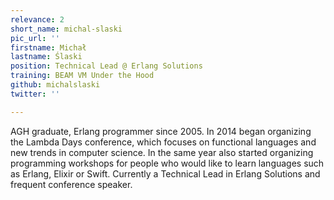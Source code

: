 ```yaml
---
relevance: 2
short_name: michal-slaski
pic_url: ''
firstname: Michał
lastname: Ślaski
position: Technical Lead @ Erlang Solutions
training: BEAM VM Under the Hood
github: michalslaski
twitter: ''

---
```

AGH graduate, Erlang programmer since 2005. In 2014 began organizing the Lambda Days conference, which focuses on functional languages and new trends in computer science. In the same year also started organizing programming workshops for people who would like to learn languages such as Erlang, Elixir or Swift. Currently a Technical Lead in Erlang Solutions and frequent conference speaker.